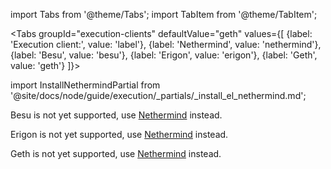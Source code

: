 import Tabs from '@theme/Tabs';
import TabItem from '@theme/TabItem';

<Tabs groupId="execution-clients" defaultValue="geth" values={[
     {label: 'Execution client:', value: 'label'},
    {label: 'Nethermind', value: 'nethermind'},
    {label: 'Besu', value: 'besu'},
    {label: 'Erigon', value: 'erigon'},
    {label: 'Geth', value: 'geth'}
    ]}>
  <TabItem value="nethermind">

import InstallNethermindPartial from '@site/docs/node/guide/execution/_partials/_install_el_nethermind.md';

<InstallNethermindPartial />

  </TabItem>

  <TabItem value="besu">
  <p>Besu is not yet supported, use <a href="#select-a-configuration">Nethermind</a> instead.</p>
  </TabItem>

  <TabItem value="erigon">
  <p>Erigon is not yet supported, use <a href="#select-a-configuration">Nethermind</a> instead.</p>
  </TabItem>

  <TabItem value="geth">
  <p>Geth is not yet supported, use <a href="#select-a-configuration">Nethermind</a> instead.</p>
  </TabItem>
  
</Tabs>